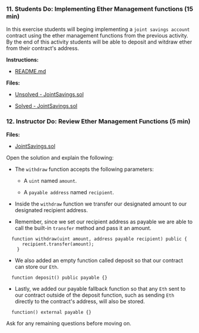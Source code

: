 ### 11. Students Do: Implementing Ether Management functions (15 min)

In this exercise students will beging implementing a `joint savings account` contract using the ether management functions from the previous activity. By the end of this activity students will be able to deposit and witdraw ether from their contract's address.

**Instructions:**

* [README.md](Activities/11-Stu_Implement_Ether_functions/README.md)

**Files:**

* [Unsolved - JointSavings.sol](Activities/11-Stu_Implement_Ether_functions/Unsolved/JointSavings.sol)

* [Solved - JointSavings.sol](Activities/11-Stu_Implement_Ether_functions/Solved/JointSavings.sol)

### 12. Instructor Do: Review Ether Management Functions (5 min)

**Files:**

* [JointSavings.sol](Activities/11-Stu_Implement_Ether_functions/Solved/JointSavings.sol)

Open the solution and explain the following:

* The `withdraw` function accepts the following parameters:

  * A `uint` named `amount`.

  * A `payable address` named `recipient`.

* Inside the `withdraw` function we transfer our designated amount to our designated recipient address.

* Remember, since we set our recipient address as payable we are able to call the built-in `transfer` method and pass it an amount.

```solidity
  function withdraw(uint amount, address payable recipient) public {
      recipient.transfer(amount);
    }
```

* We also added an empty function called deposit so that our contract can store our `Eth`.

```solidity
  function deposit() public payable {}
```

* Lastly, we added our payable fallback function so that any `Eth` sent to our contract outside of the deposit function,
  such as sending `Eth` directly to the contract's address, will also be stored.

```solidity
  function() external payable {}
```

Ask for any remaining questions before moving on.
